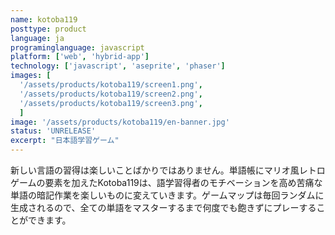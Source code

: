 ```yaml
---
name: kotoba119
posttype: product
language: ja
programinglanguage: javascript
platform: ['web', 'hybrid-app']
technology: ['javascript', 'aseprite', 'phaser']
images: [
  '/assets/products/kotoba119/screen1.png',
  '/assets/products/kotoba119/screen2.png',
  '/assets/products/kotoba119/screen3.png',
  ]
image: '/assets/products/kotoba119/en-banner.jpg'
status: 'UNRELEASE'
excerpt: "日本語学習ゲーム"
---
```

新しい言語の習得は楽しいことばかりではありません。単語帳にマリオ風レトロゲームの要素を加えたKotoba119は、語学習得者のモチベーションを高め苦痛な単語の暗記作業を楽しいものに変えていきます。ゲームマップは毎回ランダムに生成されるので、全ての単語をマスターするまで何度でも飽きずにプレーすることができます。
